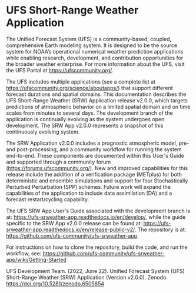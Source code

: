 # UFS Short-Range Weather Application

The Unified Forecast System (UFS) is a community-based, coupled, comprehensive Earth modeling system. It is designed to be the source system for NOAA’s operational numerical weather prediction applications while enabling research, development, and contribution opportunities for the broader weather enterprise. For more information about the UFS, visit the UFS Portal at https://ufscommunity.org/.

The UFS includes multiple applications (see a complete list at https://ufscommunity.org/science/aboutapps/) that support different forecast durations and spatial domains. This documentation describes the UFS Short-Range Weather (SRW) Application release v2.0.0, which targets predictions of atmospheric behavior on a limited spatial domain and on time scales from minutes to several days. The development branch of the application is continually evolving as the system undergoes open development. The SRW App v2.0.0 represents a snapshot of this continuously evolving system. 

The SRW Application v2.0.0 includes a prognostic atmospheric model, pre- and post-processing, and a community workflow for running the system end-to-end. These components are documented within this User's Guide and supported through a community forum (https://forums.ufscommunity.org/). New and improved capabilities for this release include the addition of a verification package (METplus) for both deterministic and ensemble simulations and support for four Stochastically Perturbed Perturbation (SPP) schemes. Future work will expand the capabilities of the application to include data assimilation (DA) and a forecast restart/cycling capability.

The UFS SRW App User's Guide associated with the development branch is at: https://ufs-srweather-app.readthedocs.io/en/develop/, while the guide specific to the SRW App v2.0.0 release can be found at: https://ufs-srweather-app.readthedocs.io/en/release-public-v2/. The repository is at: https://github.com/ufs-community/ufs-srweather-app.

For instructions on how to clone the repository, build the code, and run the workflow, see:
https://github.com/ufs-community/ufs-srweather-app/wiki/Getting-Started

UFS Development Team. (2022, June 22). Unified Forecast System (UFS) Short-Range Weather (SRW) Application (Version v2.0.0). Zenodo. https://doi.org/10.5281/zenodo.6505854
